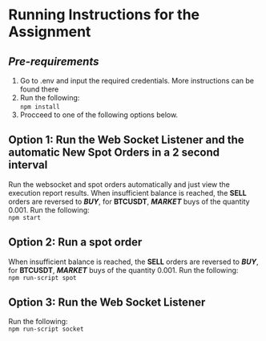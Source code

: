 # Running Instructions for the Assignment

## *Pre-requirements*
1. Go to .env and input the required credentials. More instructions can be found there
2. Run the following: <br> `npm install`
3. Procceed to one of the following options below.

## Option 1: Run the Web Socket Listener and the automatic New Spot Orders in a 2 second interval
Run the websocket and spot orders automatically and just view the execution report results. When insufficient balance is reached, the **SELL** orders are reversed to ***BUY***, for **BTCUSDT**, ***MARKET*** buys of the quantity 0.001.
Run the following:
<br>`npm start`

## Option 2: Run a spot order
When insufficient balance is reached, the **SELL** orders are reversed to ***BUY***, for **BTCUSDT**, ***MARKET*** buys of the quantity 0.001.
Run the following:
<br>`npm run-script spot`

## Option 3: Run the Web Socket Listener
Run the following: <br>
`npm run-script socket`
